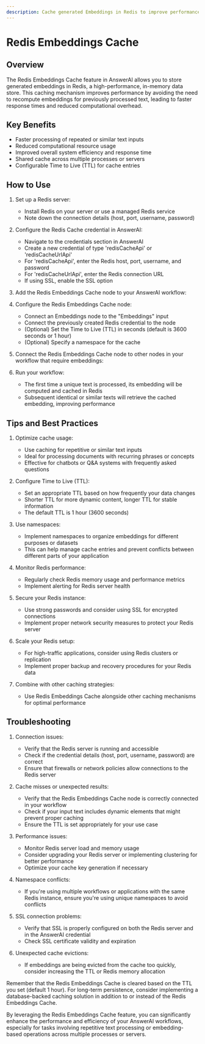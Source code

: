 ```yaml
---
description: Cache generated Embeddings in Redis to improve performance and efficiency
---
```


# Redis Embeddings Cache

## Overview

The Redis Embeddings Cache feature in AnswerAI allows you to store generated embeddings in Redis, a high-performance, in-memory data store. This caching mechanism improves performance by avoiding the need to recompute embeddings for previously processed text, leading to faster response times and reduced computational overhead.

## Key Benefits

- Faster processing of repeated or similar text inputs
- Reduced computational resource usage
- Improved overall system efficiency and response time
- Shared cache across multiple processes or servers
- Configurable Time to Live (TTL) for cache entries

## How to Use

1. Set up a Redis server:
   - Install Redis on your server or use a managed Redis service
   - Note down the connection details (host, port, username, password)

2. Configure the Redis Cache credential in AnswerAI:
   - Navigate to the credentials section in AnswerAI
   - Create a new credential of type 'redisCacheApi' or 'redisCacheUrlApi'
   - For 'redisCacheApi', enter the Redis host, port, username, and password
   - For 'redisCacheUrlApi', enter the Redis connection URL
   - If using SSL, enable the SSL option
   <!-- TODO: Screenshot of creating Redis Cache credential -->

3. Add the Redis Embeddings Cache node to your AnswerAI workflow:
   <!-- TODO: Screenshot of adding Redis Embeddings Cache node to the workflow -->

4. Configure the Redis Embeddings Cache node:
   - Connect an Embeddings node to the "Embeddings" input
   - Connect the previously created Redis credential to the node
   - (Optional) Set the Time to Live (TTL) in seconds (default is 3600 seconds or 1 hour)
   - (Optional) Specify a namespace for the cache
   <!-- TODO: Screenshot showing the configuration of the Redis Embeddings Cache node -->

5. Connect the Redis Embeddings Cache node to other nodes in your workflow that require embeddings:
   <!-- TODO: Screenshot showing the connection between Redis Embeddings Cache and other relevant nodes -->

6. Run your workflow:
   - The first time a unique text is processed, its embedding will be computed and cached in Redis
   - Subsequent identical or similar texts will retrieve the cached embedding, improving performance

## Tips and Best Practices

1. Optimize cache usage:
   - Use caching for repetitive or similar text inputs
   - Ideal for processing documents with recurring phrases or concepts
   - Effective for chatbots or Q&A systems with frequently asked questions

2. Configure Time to Live (TTL):
   - Set an appropriate TTL based on how frequently your data changes
   - Shorter TTL for more dynamic content, longer TTL for stable information
   - The default TTL is 1 hour (3600 seconds)

3. Use namespaces:
   - Implement namespaces to organize embeddings for different purposes or datasets
   - This can help manage cache entries and prevent conflicts between different parts of your application

4. Monitor Redis performance:
   - Regularly check Redis memory usage and performance metrics
   - Implement alerting for Redis server health

5. Secure your Redis instance:
   - Use strong passwords and consider using SSL for encrypted connections
   - Implement proper network security measures to protect your Redis server

6. Scale your Redis setup:
   - For high-traffic applications, consider using Redis clusters or replication
   - Implement proper backup and recovery procedures for your Redis data

7. Combine with other caching strategies:
   - Use Redis Embeddings Cache alongside other caching mechanisms for optimal performance

## Troubleshooting

1. Connection issues:
   - Verify that the Redis server is running and accessible
   - Check if the credential details (host, port, username, password) are correct
   - Ensure that firewalls or network policies allow connections to the Redis server

2. Cache misses or unexpected results:
   - Verify that the Redis Embeddings Cache node is correctly connected in your workflow
   - Check if your input text includes dynamic elements that might prevent proper caching
   - Ensure the TTL is set appropriately for your use case

3. Performance issues:
   - Monitor Redis server load and memory usage
   - Consider upgrading your Redis server or implementing clustering for better performance
   - Optimize your cache key generation if necessary

4. Namespace conflicts:
   - If you're using multiple workflows or applications with the same Redis instance, ensure you're using unique namespaces to avoid conflicts

5. SSL connection problems:
   - Verify that SSL is properly configured on both the Redis server and in the AnswerAI credential
   - Check SSL certificate validity and expiration

6. Unexpected cache evictions:
   - If embeddings are being evicted from the cache too quickly, consider increasing the TTL or Redis memory allocation

Remember that the Redis Embeddings Cache is cleared based on the TTL you set (default 1 hour). For long-term persistence, consider implementing a database-backed caching solution in addition to or instead of the Redis Embeddings Cache.

By leveraging the Redis Embeddings Cache feature, you can significantly enhance the performance and efficiency of your AnswerAI workflows, especially for tasks involving repetitive text processing or embedding-based operations across multiple processes or servers.
